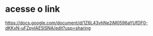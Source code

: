 # acesse o link
https://docs.google.com/document/d/1Z6L43vhNe2jM0596aYUfDF0-dKKxN-uFZpyIAE5lSNA/edit?usp=sharing